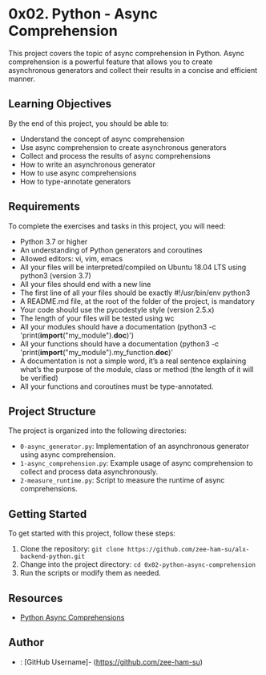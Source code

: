 # 0x02. Python - Async Comprehension

This project covers the topic of async comprehension in Python. Async comprehension is a powerful feature that allows you to create asynchronous generators and collect their results in a concise and efficient manner.

## Learning Objectives

By the end of this project, you should be able to:

- Understand the concept of async comprehension
- Use async comprehension to create asynchronous generators
- Collect and process the results of async comprehensions
- How to write an asynchronous generator
- How to use async comprehensions
- How to type-annotate generators

## Requirements

To complete the exercises and tasks in this project, you will need:

- Python 3.7 or higher
- An understanding of Python generators and coroutines
- Allowed editors: vi, vim, emacs
- All your files will be interpreted/compiled on Ubuntu 18.04 LTS using python3 (version 3.7)
- All your files should end with a new line
- The first line of all your files should be exactly #!/usr/bin/env python3
- A README.md file, at the root of the folder of the project, is mandatory
- Your code should use the pycodestyle style (version 2.5.x)
- The length of your files will be tested using wc
- All your modules should have a documentation (python3 -c 'print(__import__("my_module").__doc__)')
- All your functions should have a documentation (python3 -c 'print(__import__("my_module").my_function.__doc__)'
- A documentation is not a simple word, it’s a real sentence explaining what’s the purpose of the module, class or method (the length of it will be verified)
- All your functions and coroutines must be type-annotated.

## Project Structure

The project is organized into the following directories:

- `0-async_generator.py`: Implementation of an asynchronous generator using async comprehension.
- `1-async_comprehension.py`: Example usage of async comprehension to collect and process data asynchronously.
- `2-measure_runtime.py`: Script to measure the runtime of async comprehensions.

## Getting Started

To get started with this project, follow these steps:

1. Clone the repository: `git clone https://github.com/zee-ham-su/alx-backend-python.git`
2. Change into the project directory: `cd 0x02-python-async-comprehension`
3. Run the scripts or modify them as needed.

## Resources

- [Python Async Comprehensions](https://docs.python.org/3/reference/expressions.html#asynchronous-comprehensions)

## Author

- : [GitHub Username]- (https://github.com/zee-ham-su)

